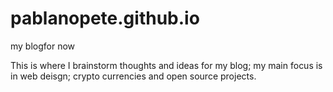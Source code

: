 # pablanopete.github.io
my blogfor now

This is where I brainstorm thoughts and ideas for my blog; my main focus is in web deisgn; crypto currencies and open source projects.
